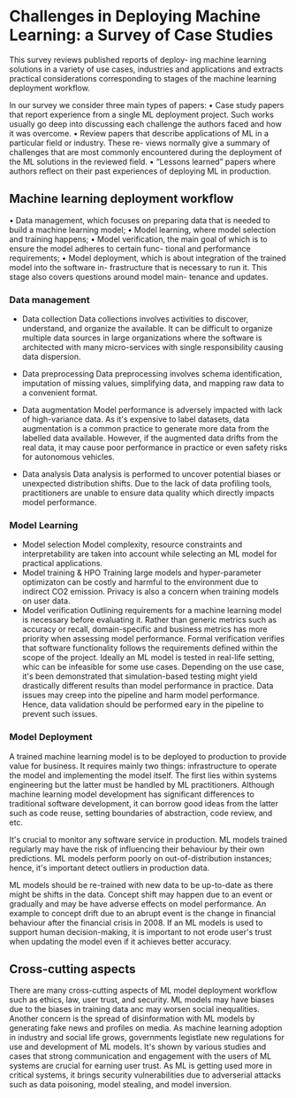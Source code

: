 # Challenges in Deploying Machine Learning: a Survey of Case Studies

This survey reviews published reports of deploy- ing machine learning solutions in a variety of use cases, industries and applications and extracts practical considerations corresponding to stages of the machine learning deployment workflow.


In our survey we consider three main types of papers:
• Case study papers that report experience from a single ML deployment project. Such works usually go deep into discussing each challenge the authors faced and how it was overcome.
• Review papers that describe applications of ML in a particular field or industry. These re- views normally give a summary of challenges that are most commonly encountered during
the deployment of the ML solutions in the reviewed field.
• “Lessons learned” papers where authors reflect on their past experiences of deploying ML
in production.


## Machine learning deployment workflow
• Data management, which focuses on preparing data that is needed to build a machine learning model;
• Model learning, where model selection and training happens;
• Model verification, the main goal of which is to ensure the model adheres to certain func-
tional and performance requirements;
• Model deployment, which is about integration of the trained model into the software in-
frastructure that is necessary to run it. This stage also covers questions around model main- tenance and updates.

### Data management
- Data collection
Data collections involves activities to discover, understand, and organize the available. It can be difficult to organize multiple data sources in large organizations where the software is architected with many micro-services with single responsibility causing data dispersion. 

- Data preprocessing
Data preprocessing involves schema identification, imputation of missing values, simplifying data, and mapping raw data to a convenient format. 

- Data augmentation
Model performance is adversely impacted with lack of high-variance data. As it's expensive to label datasets, data augmentation is a common practice to generate more data from the labelled data available. However, if the augmented data drifts from the real data, it may cause poor performance in practice or even safety risks for autonomous vehicles.

- Data analysis
Data analysis is performed to uncover potential biases or unexpected distribution shifts. Due to the lack of data profiling tools, practitioners are unable to ensure data quality which directly impacts model performance.

### Model Learning
- Model selection
Model complexity, resource constraints and interpretability are taken into account while selecting an ML model for practical applications.
- Model training & HPO
Training large models and hyper-parameter optimizaton can be costly and harmful to the environment due to indirect CO2 emission. Privacy is also a concern when training models on user data.
- Model verification
Outlining requirements for a machine learning model is necessary before evaluating it. Rather than generic metrics such as accuracy or recall, domain-specific and business metrics has more priority when assessing model performance. 
Formal verification verifies that software functionality follows the requirements defined within the scope of the project. 
Ideally an ML model is tested in real-life setting, whic can be infeasible for some use cases. Depending on the use case, it's been demonstrated that simulation-based testing might yield drastically different results than model performance in practice. 
Data issues may creep into the pipeline and harm model performance. Hence, data validation should be performed eary in the pipeline to prevent such issues.

### Model Deployment
A trained machine learning model is to be deployed to production to provide value for business. It requires mainly two things: infrastructure to operate the model and implementing the model itself. The first lies within systems engineering but the latter must be handled by ML practitioners. 
Although machine learning model development has significant differences to traditional software development, it can borrow good ideas from the latter such as code reuse, setting boundaries of abstraction, code review, and etc.

It's crucial to monitor any software service in production. ML models trained regularly may have the risk of influencing their behaviour by their own predictions. ML models perform poorly on out-of-distribution instances; hence, it's important detect outliers in production data.

ML models should be re-trained with new data to be up-to-date as there might be shifts in the data. Concept shift may happen due to an event or gradually and may be have adverse effects on model performance. An example to concept drift due to an abrupt event is the change in financial behaviour after the financial crisis in 2008.
If an ML models is used to support human decision-making, it is important to not erode user's trust when updating the model even if it achieves better accuracy.

## Cross-cutting aspects

There are many cross-cutting aspects of ML model deployment workflow such as ethics, law, user trust, and security. 
ML models may have biases due to the biases in training data anc may worsen social inequalities. Another concern is the spread of disinformation with ML models by generating fake news and profiles on media. 
As machine learning adoption in industry and social life grows, governments legistlate new regulations for use and development of ML models. 
It's shown by various studies and cases that strong communication and engagement with the users of ML systems are crucial for earning user trust. 
As ML is getting used more in critical systems, it brings security vulnerabilities due to adverserial attacks such as data poisoning, model stealing, and model inversion.